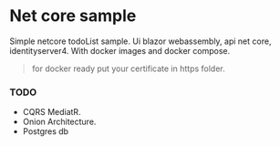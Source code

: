 # Net core sample

Simple netcore todoList sample. Ui blazor webassembly, api net core, identityserver4. With docker images and docker compose.
> for docker ready put your certificate in https folder.

### TODO
- CQRS MediatR.
- Onion Architecture.
- Postgres db







